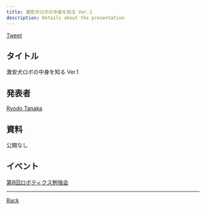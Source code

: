 ```yaml
---
title: 激安犬ロボの中身を知る Ver.1
description: Details about the presentation
---
```


<link rel="shortcut icon" type="image/x-icon" href="/favicon.ico?">

<a href="https://twitter.com/share?ref_src=twsrc%5Etfw" class="twitter-share-button" data-show-count="false">Tweet</a><script async src="https://platform.twitter.com/widgets.js" charset="utf-8"></script>

## タイトル
激安犬ロボの中身を知る Ver.1
## 発表者
[Ryodo Tanaka](https://connpass.com/user/RyodoTanaka/)
## 資料
公開なし
## イベント
[第8回ロボティクス勉強会](./8.md)

- - -
[Back](../../archive.md)
